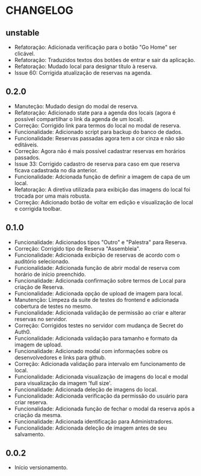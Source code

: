 # CHANGELOG

## unstable
* Refatoração: Adicionada verificação para o botão "Go Home" ser clicável.
* Refatoração: Traduzidos textos dos botões de entrar e sair da aplicação.
* Refatoração: Mudado local para designar título à reserva.
* Issue 60: Corrigida atualização de reservas na agenda.

## 0.2.0
* Manuteção: Mudado design do modal de reserva.
* Refatoração: Adicionado state para a agenda dos locais (agora é possível compartilhar o link da agenda de um local).
* Correção: Corrigido link para termos do local no modal de reserva.
* Funcionalidade: Adicionado script para backup do banco de dados.
* Funcionalidade: Reservas passadas agora tem a cor cinza e não são editáveis.
* Correção: Agora não é mais possível cadastrar reservas em horários passados.
* Issue 33: Corrigido cadastro de reserva para caso em que reserva ficava cadastrada no dia anterior.
* Funcionalidade: Adcionada função de definir a imagem de capa de um local.
* Refatoração: A diretiva utilizada para exibição das imagens do local foi trocada por uma mais robusta.
* Correção: Adicionado botão de voltar em edição e visualização de local e corrigida toolbar.

## 0.1.0
* Funcionalidade: Adicionados tipos "Outro" e "Palestra" para Reserva.
* Correção: Corrigido tipo de Reserva "Assembleia".
* Funcionalidade: Adicionada exibição de reservas de acordo com o auditório selecionado.
* Funcionalidade: Adicionada função de abrir modal de reserva com horário de início preenchido.
* Funcionalidade: Adicionada confirmação sobre termos de Local para criação de Reserva.
* Funcionalidade: Adicionada opção de upload de imagem para local.
* Manutenção: Limpeza da suite de testes do frontend e adicionada cobertura de testes no mesmo.
* Funcionalidade: Adicionada validação de permissão ao criar e alterar reservas no servidor.
* Correção: Corrigidos testes no servidor com mudança de Secret do Auth0.
* Funcionalidade: Adicionada validação para tamanho e formato da imagem de upload.
* Funcionalidade: Adicionado modal com informações sobre os desenvolvedores e links para github.
* Correção: Adicionada validação para intervalo em funcionamento de local.
* Funcionalidade: Adicionada visualização de imagens do local e modal para visualização da imagem 'full size'.
* Funcionalidade: Adicionada deleção de imagens do local.
* Funcionalidade: Adicionada verificação da permissão do usuário para criar reserva.
* Funcionalidade: Adicionada função de fechar o modal da reserva após a criação da mesma.
* Funcionalidade: Adicionada identificação para Administradores.
* Funcionalidade: Adicionada deleção de imagem antes de seu salvamento.

## 0.0.2
* Início versionamento.
